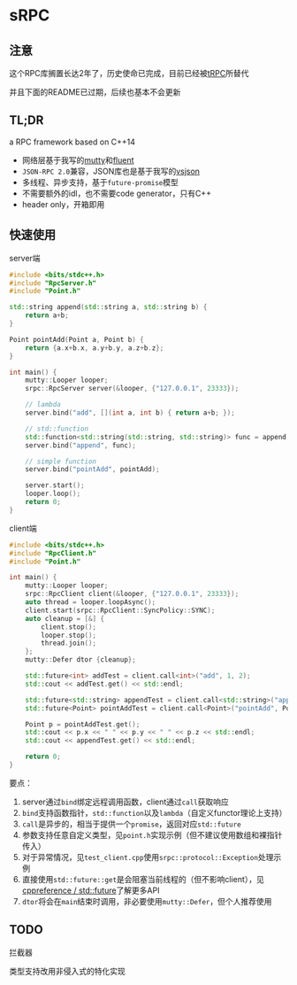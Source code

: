 # sRPC

## 注意

这个RPC库搁置长达2年了，历史使命已完成，目前已经被[tRPC](https://github.com/Caturra000/tRPC)所替代

并且下面的README已过期，后续也基本不会更新

## TL;DR

a RPC framework based on C++14

- 网络层基于我写的[mutty](https://github.com/Caturra000/mutty)和[fluent](https://github.com/Caturra000/FluentNet/)
- `JSON-RPC 2.0`兼容，JSON库也是基于我写的[vsjson](https://github.com/Caturra000/vsjson/)
- 多线程、异步支持，基于`future-promise`模型
- 不需要额外的idl，也不需要code generator，只有C++
- header only，开箱即用

## 快速使用

server端

```C++
#include <bits/stdc++.h>
#include "RpcServer.h"
#include "Point.h"

std::string append(std::string a, std::string b) {
    return a+b;
}

Point pointAdd(Point a, Point b) {
    return {a.x+b.x, a.y+b.y, a.z+b.z};
}

int main() {
    mutty::Looper looper;
    srpc::RpcServer server(&looper, {"127.0.0.1", 23333});

    // lambda
    server.bind("add", [](int a, int b) { return a+b; });

    // std::function
    std::function<std::string(std::string, std::string)> func = append;
    server.bind("append", func);

    // simple function
    server.bind("pointAdd", pointAdd);

    server.start();
    looper.loop();
    return 0;
}
```

client端

```C++
#include <bits/stdc++.h>
#include "RpcClient.h"
#include "Point.h"

int main() {
    mutty::Looper looper;
    srpc::RpcClient client(&looper, {"127.0.0.1", 23333});
    auto thread = looper.loopAsync();
    client.start(srpc::RpcClient::SyncPolicy::SYNC);
    auto cleanup = [&] {
        client.stop();
        looper.stop();
        thread.join();
    };
    mutty::Defer dtor {cleanup};

    std::future<int> addTest = client.call<int>("add", 1, 2);
    std::cout << addTest.get() << std::endl;

    std::future<std::string> appendTest = client.call<std::string>("append", "foo", "bar");
    std::future<Point> pointAddTest = client.call<Point>("pointAdd", Point{1,2,3}, Point{4,5,6});

    Point p = pointAddTest.get();
    std::cout << p.x << " " << p.y << " " << p.z << std::endl;
    std::cout << appendTest.get() << std::endl;

    return 0;
}
```

要点：

1. server通过`bind`绑定远程调用函数，client通过`call`获取响应
2. `bind`支持函数指针，`std::function`以及`lambda`（自定义functor理论上支持）
3. `call`是异步的，相当于提供一个`promise`，返回对应`std::future`
4. 参数支持任意自定义类型，见`point.h`实现示例（但不建议使用数组和裸指针传入）
5. 对于异常情况，见`test_client.cpp`使用`srpc::protocol::Exception`处理示例
6. 直接使用`std::future::get`是会阻塞当前线程的（但不影响client），见[cppreference / std::future](https://en.cppreference.com/w/cpp/thread/future)了解更多API
7. `dtor`将会在`main`结束时调用，非必要使用`mutty::Defer`，但个人推荐使用

## TODO

拦截器

类型支持改用非侵入式的特化实现
